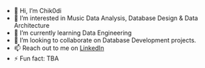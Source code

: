 - 👋 Hi, I’m Chik0di
- 👀 I’m interested in Music Data Analysis, Database Design & Data Architecture
- 🌱 I’m currently learning Data Engineering
- 💞️ I’m looking to collaborate on Database Development projects.
- 📫 Reach out to me on [LinkedIn](https://www.linkedin.com/in/chikodi-obu-278b5b264/)
- ⚡ Fun fact: TBA

<!---
chik0di/chik0di is a ✨ special ✨ repository because its `README.md` (this file) appears on your GitHub profile.
You can click the Preview link to take a look at your changes.
--->
